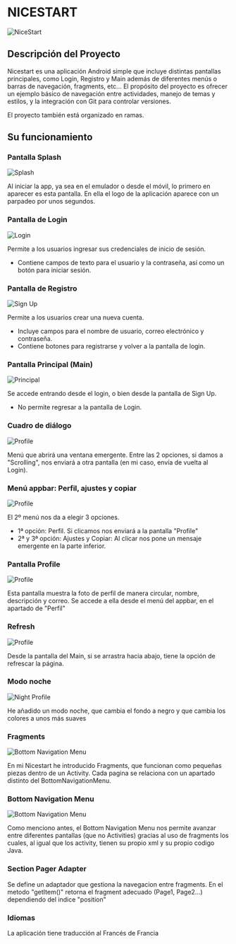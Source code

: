 # NICESTART
![NiceStart](imagenes/logo_nicestart.jpg "Logo")

## Descripción del Proyecto
Nicestart es una aplicación Android simple que incluye distintas pantallas principales, como Login, Registro y Main además de diferentes menús o barras de navegación, fragments, etc... El propósito del proyecto es ofrecer un ejemplo básico de navegación entre actividades, manejo de temas y estilos, y la integración con Git para controlar versiones.

El proyecto también está organizado en ramas.

## Su funcionamiento

### Pantalla Splash
![Splash](imagenes/Splash.png "Pantalla de Carga")

Al iniciar la app, ya sea en el emulador o desde el móvil, lo primero en aparecer es esta pantalla. En ella el logo de la aplicación aparece con un parpadeo por unos segundos.



### Pantalla de Login
![Login](imagenes/Login.png "Pantalla de Login")

Permite a los usuarios ingresar sus credenciales de inicio de sesión.
- Contiene campos de texto para el usuario y la contraseña, así como un botón para iniciar sesión.



### Pantalla de Registro
![Sign Up](imagenes/SignUp.png "Pantalla de Registro")

Permite a los usuarios crear una nueva cuenta.
- Incluye campos para el nombre de usuario, correo electrónico y contraseña.
- Contiene botones para registrarse y volver a la pantalla de login.



### Pantalla Principal (Main)
![Principal](imagenes/Main.png "Pantalla Principal")

Se accede entrando desde el login, o bien desde la pantalla de Sign Up.
- No permite regresar a la pantalla de Login.



### Cuadro de diálogo
![Profile](imagenes/menu1.png "Cuadro de diálogo")

Menú que abrirá una ventana emergente. Entre las 2 opciones, si damos a "Scrolling", nos enviará a otra pantalla (en mi caso, envía de vuelta al Login).



### Menú appbar: Perfil, ajustes y copiar
![Profile](imagenes/menu2.png "Menu con 3 opciones")

El 2º menú nos da a elegir 3 opciones.
- 1ª opción: Perfil. Si clicamos nos enviará a la pantalla "Profile"
- 2ª y 3ª opción: Ajustes y Copiar: Al clicar nos pone un mensaje emergente en la parte inferior.



### Pantalla Profile
![Profile](imagenes/profile.png "Perfil")

Esta pantalla muestra la foto de perfil de manera circular, nombre, descripción y correo. Se accede a ella desde el menú del appbar, en el apartado de "Perfil"



### Refresh
![Profile](imagenes/refresh.jpg "Refrescar")

Desde la pantalla del Main, si se arrastra hacia abajo, tiene la opción de refrescar la página.



### Modo noche
![Night Profile](imagenes/modoNoche.jpg "Modo noche")

He añadido un modo noche, que cambia el fondo a negro y que cambia los colores a unos más suaves



### Fragments
![Bottom Navigation Menu](imagenes/fragments.jpg "Fragments")

En mi Nicestart he introducido Fragments, que funcionan como pequeñas piezas dentro de un Activity. Cada pagina se relaciona con un apartado distinto del BottomNavigationMenu.



### Bottom Navigation Menu
![Bottom Navigation Menu](imagenes/bottom_navigation_menu.jpg "Menu en modo noche")

Como menciono antes, el Bottom Navigation Menu nos permite avanzar entre diferentes pantallas (que no Activities) gracias al uso de fragments los cuales, al igual que los activity, tienen su propio xml y su propio codigo Java.



### Section Pager Adapter

Se define un adaptador que gestiona la navegacion entre fragments.
En el metodo "getItem()" retorna el fragment adecuado (Page1, Page2...) dependiendo del indice "position"



### Idiomas

La aplicación tiene traducción al Francés de Francia
